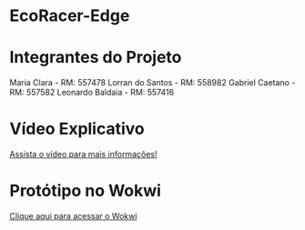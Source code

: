 # EcoRacer-Edge

# Integrantes do Projeto
Maria Clara - RM: 557478
Lorran do Santos - RM: 558982
Gabriel Caetano - RM: 557582
Leonardo Baldaia - RM: 557416


# Vídeo Explicativo
<a target="_blank" href="https://youtu.be/4FuT5hOAD0Q?si=sRl3usUMDDWZDsdh">Assista o vídeo para mais informações!</a>

# Protótipo no Wokwi
<a target="_blank" href="https://wokwi.com/projects/400995583934192641"> Clique aqui para acessar o Wokwi</a>
